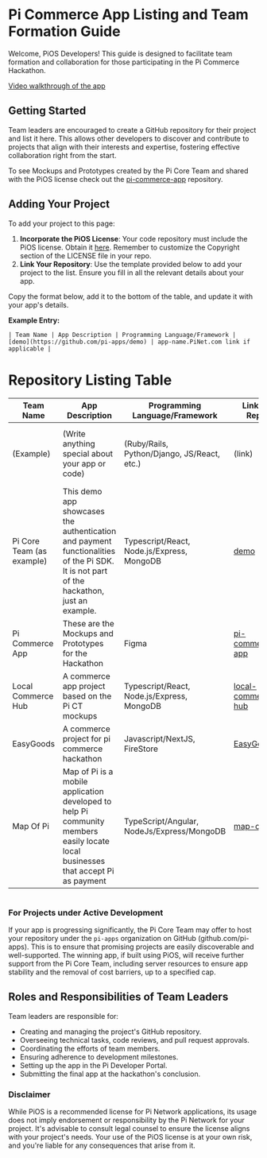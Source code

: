 # Pi Commerce App Listing and Team Formation Guide

Welcome, PiOS Developers! This guide is designed to facilitate team formation and collaboration for those participating in the Pi Commerce Hackathon.

[Video walkthrough of the app](http://www.youtube.com/watch?v=_Uu8ccbqEcA)

## Getting Started
Team leaders are encouraged to create a GitHub repository for their project and list it here. This allows other developers to discover and contribute to projects that align with their interests and expertise, fostering effective collaboration right from the start.

To see Mockups and Prototypes created by the Pi Core Team and shared with the PiOS license check out the [pi-commerce-app](https://github.com/pi-apps/pi-commerce-app) repository. 

## Adding Your Project
To add your project to this page:
1. **Incorporate the PiOS License**: Your code repository must include the PiOS license. Obtain it [here](https://github.com/pi-apps/PiOS/blob/main/LICENSE). Remember to customize the Copyright section of the LICENSE file in your repo.
2. **Link Your Repository**: Use the template provided below to add your project to the list. Ensure you fill in all the relevant details about your app.

Copy the format below, add it to the bottom of the table, and update it with your app's details.

**Example Entry:**

```
| Team Name | App Description | Programming Language/Framework | [demo](https://github.com/pi-apps/demo) | app-name.PiNet.com link if applicable |
```


# Repository Listing Table

| **Team Name** | **App Description** | **Programming Language/Framework** | **Link To Repo** | **PiNet Link** (to try app) |
|-----------|-----------------|------------------------------------|------------------|-------------------------------------|
| (Example) | (Write anything special about your app or code)  | (Ruby/Rails, Python/Django, JS/React, etc.)        | (link)                          | (Pi Apps can now get free ___.pinet.com domains that work on any browser)             |
| Pi Core Team (as example) | This demo app showcases the authentication and payment functionalities of the Pi SDK. It is not part of the hackathon, just an example. | Typescript/React, Node.js/Express, MongoDB | [demo](https://github.com/pi-apps/demo) | [Fireside](http://fireside.pinet.com) (as example) | [pi://demo.pi](pi://demo.pi) | N/A |
| Pi Commerce App | These are the Mockups and Prototypes for the Hackathon | Figma | [pi-commerce-app](https://github.com/pi-apps/pi-commerce-app)| N/A | N/A | N/A |
| Local Commerce Hub | A commerce app project based on the Pi CT mockups | Typescript/React, Node.js/Express, MongoDB | [local-commerce-hub](https://github.com/pi-apps/local-commerce-hub)| N/A | N/A | N/A |
| EasyGoods | A commerce project for pi commerce hackathon | Javascript/NextJS, FireStore | [EasyGoods](https://github.com/0205miss/EasyGoods) | [EasyGoods](https://easygoods5604.pinet.com) |
| Map Of Pi | Map of Pi is a mobile application developed to help Pi community members easily locate local businesses that accept Pi as payment | TypeScript/Angular, NodeJs/Express/MongoDB | [map-of-pi](https://github.com/zolcsi/map-of-pi) | [Map Of Pi](https://mapofpi9975.pinet.com) |
  
#

### For Projects under Active Development
If your app is progressing significantly, the Pi Core Team may offer to host your repository under the `pi-apps` organization on GitHub (github.com/pi-apps). This is to ensure that promising projects are easily discoverable and well-supported. The winning app, if built using PiOS, will receive further support from the Pi Core Team, including server resources to ensure app stability and the removal of cost barriers, up to a specified cap.


## Roles and Responsibilities of Team Leaders
Team leaders are responsible for:
- Creating and managing the project's GitHub repository.
- Overseeing technical tasks, code reviews, and pull request approvals.
- Coordinating the efforts of team members.
- Ensuring adherence to development milestones.
- Setting up the app in the Pi Developer Portal.
- Submitting the final app at the hackathon's conclusion.

### Disclaimer
While PiOS is a recommended license for Pi Network applications, its usage does not imply endorsement or responsibility by the Pi Network for your project. It's advisable to consult legal counsel to ensure the license aligns with your project's needs. Your use of the PiOS license is at your own risk, and you're liable for any consequences that arise from it.



